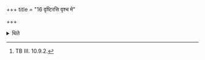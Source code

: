 +++
title = "16 वृष्टिरसि वृश्च मे"

+++

<details><summary>थिते</summary>

16. After having performed (any sacrifice) he touches water with vr̥ṣṭirasi vr̥śca me pāpmānam...[^1] This act of touch ing (water) takes place in all the sacrifices.  


[^1]: TB III. 10.9.2.
</details>

